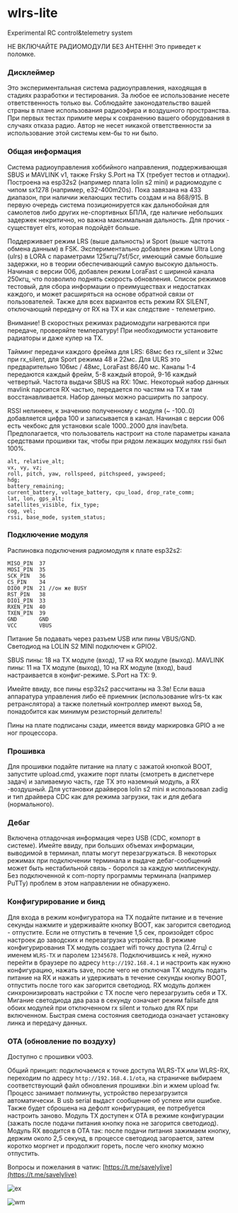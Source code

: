 # wlrs-lite
Experimental RC control&amp;telemetry system

НЕ ВКЛЮЧАЙТЕ РАДИОМОДУЛИ БЕЗ АНТЕНН! Это приведет к поломке.

### Дисклеймер
Это экспериментальная система радиоуправления, находящая в стадиях разработки и тестирования. За любое ее использование несете ответственность только вы. Соблюдайте законодательство вашей страны в плане использования радиоэфира и воздушного пространства. При первых тестах примите меры к сохранению вашего оборудования в случаях отказа радио. Автор не несет никакой ответственности за использование этой системы кем-бы то ни было.

### Общая информация
Система радиоуправления хоббийного направления, поддерживающая SBUS и MAVLINK v1, также Frsky S.Port на TX (требует тестов и отладки).
Построена на esp32s2 (например плата lolin s2 mini) и радиомодуле с чипом sx1278 (например, e32-400m20s).
Пока завязана на 433 диапазон, при наличии желающих тестить создам и на 868/915. В первую очередь система позиционируется как дальнобойная для самолетов либо других не-спортивных БПЛА, где наличие небольших задержек некритично, но важна максимальная дальность. Для прочих - существует elrs, которая подойдёт больше.

Поддерживает режим LRS (выше дальность) и Sport (выше частота обмена данным) в FSK. Экспериментально добавлен режим Ultra Long (ulrs) в LORA с параметрами 125кгц/7sf/5cr, имеющий самые большие задержки, но в теории обеспечивающий самую высокую дальность. Начиная с версии 006, добавлен режим LoraFast с шириной канала 250кгц, что позволило поднять скорость обновления. Список режимов тестовый, для сбора информации о преимуществах и недостатках каждого, и может расширяться на основе обратной связи от пользователей.
Также для всех вариантов есть режим RX SILENT, отключающий передачу от RX на TX и как следствие - телеметрию.

Внимание! В скоростных режимах радиомодули нагреваются при передаче, проверяйте температуру! При необходимости установите радиаторы и даже кулер на TX.

Тайминг передачи каждого фрейма для LRS: 68мс без rx_silent и 32мс при rx_silent, для Sport режима 48 и 22мс. Для ULRS это предварительно 106мс / 48мс, LoraFast 86/40 мс.
Каналы 1-4 передаются каждый фрейм, 5-8 каждый второй, 9-16 каждый четвертый.
Частота выдачи SBUS на RX: 10мс.
Некоторый набор данных mavlink парсится RX частью, передается по частям на TX и там восстанавливается. Набор данных можно расширить по запросу.

RSSI нелинеен, к значению полученному с модуля (~ -100..0) добавляется цифра 100 и записывается в канал. Начиная с версии 006 есть чекбокс для установки scale 1000..2000 для inav/beta. Предполагается, что пользователь настроит на столе параметры канала средствами прошивки так, чтобы при рядом лежащих модулях rssi был 100%.
```
alt, relative_alt;
vx, vy, vz;
roll, pitch, yaw, rollspeed, pitchspeed, yawspeed;
hdg;
battery_remaining;
current_battery, voltage_battery, cpu_load, drop_rate_comm;
lat, lon, gps_alt;
satellites_visible, fix_type;
cog, vel;
rssi, base_mode, system_status;
```
### Подключение модуля
Распиновка подключения радиомодуля к плате esp32s2:
```
MISO_PIN  37
MOSI_PIN  35
SCK_PIN   36
CS_PIN    34
DIO0_PIN  21 //он же BUSY
RST_PIN   38
DIO1_PIN  33
RXEN_PIN  40
TXEN_PIN  39
GND       GND
VCC       VBUS
```
Питание 5в подавать через разъем USB или пины VBUS/GND. Светодиод на LOLIN S2 MINI подключен к GPIO2.

SBUS пины: 18 на TX модуле (вход), 17 на RX модуле (выход).
MAVLINK пины: 11 на TX модуле (выход), 10 на RX модуле (вход), baud настраивается в конфиг-режиме.
S.Port на TX: 9.

Имейте ввиду, все пины esp32s2 рассчитаны на 3.3в! Если ваша аппаратура управления либо её приемник (использование wlrs-tx как ретранслятора) а также полетный контроллер имеют выход 5в, понадобится как минимум резисторный делитель!

Пины на плате подписаны сзади, имеется ввиду маркировка GPIO а не ног процессора.

### Прошивка
Для прошивки подайте питание на плату с зажатой кнопкой BOOT, запустите upload.cmd, укажите порт платы (смотреть в диспетчере задач) и заливаемую часть, где TX это наземный модуль, а RX -воздушный. Для установки драйверов lolin s2 mini я использовал zadig и тип драйвера CDC как для режима загрузки, так и для дебага (нормального).

### Дебаг
Включена отладочная информация через USB (CDC, компорт в системе). Имейте ввиду, при больших объемах информации, выводимой в терминал, платы могут перезагружаться. В некоторых режимах при подключении терминала и выдаче дебаг-сообщений может быть нестабильной связь - боролся за каждую миллисекунду. Без подключенной к com-порту программы терминала (например PuTTy) проблем в этом направлении не обнаружено.

### Конфигурирование и бинд
Для входа в режим конфигуратора на TX подайте питание и в течение секунды нажмите и удерживайте кнопку BOOT, как загорится светодиод - отпустите. Если не отпустить в течение 1,5 сек, произойдет сброс настроек до заводских и перезагрузка устройства.
В режиме конфигурирования TX модуль создает wifi точку доступа (2.4ггц) с именем `WLRS-TX` и паролем `12345678`. Подключившись к ней, нужно перейти в браузере по адресу `http://192.168.4.1` и настроить как нужно конфигурацию, нажать save, после чего не отключая TX модуль подать питание на RX и нажать и удерживать в течение секунды кнопку BOOT, отпустить после того как загорится светодиод.
RX модуль должен синхронизировать настройки с TX после чего перезагрузить себя и TX.
Мигание светодиода два раза в секунду означает режим failsafe для обоих модулей при отключенном rx silent и только для RX при включенном. Быстрая смена состояния светодиода означает установку линка и передачу данных.

### OTA (обновление по воздуху)
Доступно с прошивки v003.

Общий принцип: подключаемся к точке доступа WLRS-TX или WLRS-RX, переходим по адресу `http://192.168.4.1/ota`, на страничке выбираем соответствующий файл обновления прошивки .bin и жмем upload fw. Процесс занимает полминуты, устройство перезагрузится автоматически. В usb serial выдаст сообщение об успехе или ошибке. Также будет сброшена на дефолт конфигурация, ее потребуется настроить заново.
Модуль TX доступен к OTA в режиме конфигурации (зажать после подачи питания кнопку пока не загорится светодиод).
Модуль RX вводится в OTA так: после подачи питания зажимаем кнопку, держим около 2,5 секунд, в процессе светодиод загорается, затем коротко моргнет и продолжит гореть, после чего кнопку можно отпустить.

Вопросы и пожелания в чатик: [https://t.me/savelylive](https://t.me/savelylive)

![ex](https://github.com/whoim2/wlrs-lite/blob/main/Screenshot_2.png?raw=true)

![wm](https://github.com/whoim2/wlrs-lite/blob/main/wm.jpg?raw=true)
